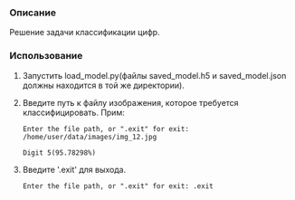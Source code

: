 ### Описание

Решение задачи классификации цифр.

### Использование 

1. Запустить load_model.py(файлы saved_model.h5 и saved_model.json должны находится в той же директории).

2. Введите путь к файлу  изображения, которое требуется классифицировать.
	Прим:
	```
	Enter the file path, or ".exit" for exit: /home/user/data/images/img_12.jpg
	```

	```
	Digit 5(95.78298%)
	```
3. Введите '.exit' для выхода.

	```
	Enter the file path, or ".exit" for exit: .exit
	```